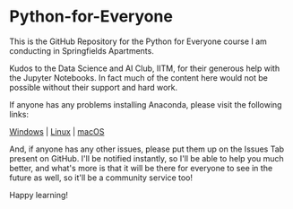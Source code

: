 # Python-for-Everyone

This is the GitHub Repository for the Python for Everyone course I am conducting in Springfields Apartments.

Kudos to the Data Science and AI Club, IITM, for their generous help with the Jupyter Notebooks. In fact much of the content here would not be possible without their support and hard work.

If anyone has any problems installing Anaconda, please visit the following links:

[Windows](https://docs.anaconda.com/anaconda/install/windows/) | [Linux](https://docs.anaconda.com/anaconda/install/linux/) | [macOS](https://docs.anaconda.com/anaconda/install/mac-os/)

And, if anyone has any other issues, please put them up on the Issues Tab present on GitHub. I'll be notified instantly, so I'll be able to help you much better, and what's more is that it will be there for everyone to see in the future as well, so it'll be a community service too!

Happy learning!
